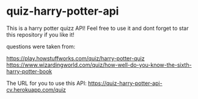 # quiz-harry-potter-api
This is a harry potter quizz  API! Feel free to use it and dont forget to star this repository if you like it!


questions were taken from:

https://play.howstuffworks.com/quiz/harry-potter-quiz
https://www.wizardingworld.com/quiz/how-well-do-you-know-the-sixth-harry-potter-book

The URL for you to use this API: https://quiz-harry-potter-api-cv.herokuapp.com/quiz
